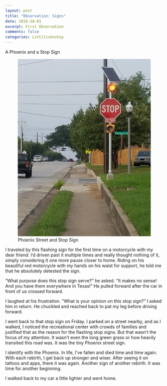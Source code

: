 ```yaml
---
layout: post
title: "Observation: Signs"
date: 2018-10-01
excerpt: First Observation
comments: false
categories: LitCitizenship
---
```

A Phoenix and a Stop Sign

<figure>
	<img src="assets/img/phoenix600x799.jpg">
	<figcaption>Phoenix Street and Stop Sign</figcaption>
</figure>

I traveled by this flashing sign for the first time on a motorcycle with my dear friend. I’d driven past it multiple times and really thought nothing of it, simply considering it one more pause closer to home. Riding on his beautiful red motorcycle with my hands on his waist for support, he told me that he absolutely detested the sign.

“What purpose does this stop sign serve?” he asked. “It makes no sense! And you have them everywhere in Texas!” He pulled forward after the car in front of us crossed forward.

I laughed at his frustration. “What is your opinion on this stop sign?” I asked him in return. He chuckled and reached back to pat my leg before driving forward.

I went back to that stop sign on Friday. I parked on a street nearby, and as I walked, I noticed the recreational center with crowds of families and justified that as the reason for the flashing stop signs. But that wasn’t the focus of my attention. It wasn’t even the long green grass or how heavily transited this road was. It was the tiny Phoenix street sign.

I identify with the Phoenix. In life, I’ve fallen and died time and time again. With each rebirth, I get back up stronger and wiser. After seeing it on tattoos and apps, there it was again. Another sign of another rebirth. It was time for another beginning.

I walked back to my car a little lighter and went home.  
